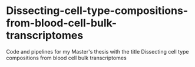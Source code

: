 # Dissecting-cell-type-compositions-from-blood-cell-bulk-transcriptomes
Code and pipelines for my Master's thesis with the title Dissecting cell type compositions from blood cell bulk transcriptomes
